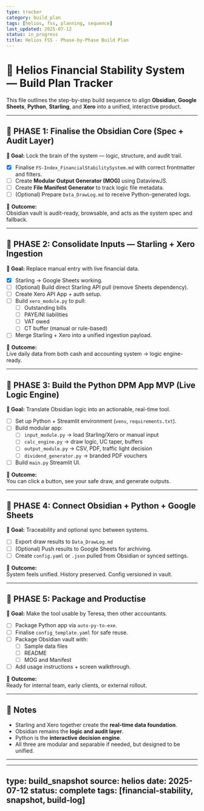 ```yaml
---
type: tracker
category: build_plan
tags: [helios, fss, planning, sequence]
last_updated: 2025-07-12
status: in_progress
title: Helios FSS - Phase-by-Phase Build Plan
---
```


# 🚀 Helios Financial Stability System — Build Plan Tracker

This file outlines the step-by-step build sequence to align **Obsidian**, **Google Sheets**, **Python**, **Starling**, and **Xero** into a unified, interactive product.

---

## 🔹 PHASE 1: Finalise the Obsidian Core (Spec + Audit Layer)

**🎯 Goal:** Lock the brain of the system — logic, structure, and audit trail.

- [x] Finalise `FS-Index_FinancialStabilitySystem.md` with correct frontmatter and filters.
- [ ] Create **Modular Output Generator (MOG)** using DataviewJS.
- [ ] Create **File Manifest Generator** to track logic file metadata.
- [ ] (Optional) Prepare `Data_DrawLog.md` to receive Python-generated logs.

📌 **Outcome:**  
Obsidian vault is audit-ready, browsable, and acts as the system spec and fallback.

---

## 🔹 PHASE 2: Consolidate Inputs — Starling + Xero Ingestion

**🎯 Goal:** Replace manual entry with live financial data.

- [x] Starling → Google Sheets working.
- [ ] (Optional) Build direct Starling API pull (remove Sheets dependency).
- [ ] Create Xero API App + auth setup.
- [ ] Build `xero_module.py` to pull:
  - [ ] Outstanding bills
  - [ ] PAYE/NI liabilities
  - [ ] VAT owed
  - [ ] CT buffer (manual or rule-based)
- [ ] Merge Starling + Xero into a unified ingestion payload.

📌 **Outcome:**  
Live daily data from both cash and accounting system → logic engine-ready.

---

## 🔹 PHASE 3: Build the Python DPM App MVP (Live Logic Engine)

**🎯 Goal:** Translate Obsidian logic into an actionable, real-time tool.

- [ ] Set up Python + Streamlit environment (`venv`, `requirements.txt`).
- [ ] Build modular app:
  - [ ] `input_module.py` → load Starling/Xero or manual input
  - [ ] `calc_engine.py` → draw logic, UC taper, buffers
  - [ ] `output_module.py` → CSV, PDF, traffic light decision
  - [ ] `dividend_generator.py` → branded PDF vouchers
- [ ] Build `main.py` Streamlit UI.

📌 **Outcome:**  
You can click a button, see your safe draw, and generate outputs.

---

## 🔹 PHASE 4: Connect Obsidian + Python + Google Sheets

**🎯 Goal:** Traceability and optional sync between systems.

- [ ] Export draw results to `Data_DrawLog.md`
- [ ] (Optional) Push results to Google Sheets for archiving.
- [ ] Create `config.yaml` or `.json` pulled from Obsidian or synced settings.

📌 **Outcome:**  
System feels unified. History preserved. Config versioned in vault.

---

## 🔹 PHASE 5: Package and Productise

**🎯 Goal:** Make the tool usable by Teresa, then other accountants.

- [ ] Package Python app via `auto-py-to-exe`.
- [ ] Finalise `config_template.yaml` for safe reuse.
- [ ] Package Obsidian vault with:
  - [ ] Sample data files
  - [ ] README
  - [ ] MOG and Manifest
- [ ] Add usage instructions + screen walkthrough.

📌 **Outcome:**  
Ready for internal team, early clients, or external rollout.

---

## 🧠 Notes

- Starling and Xero together create the **real-time data foundation**.
- Obsidian remains the **logic and audit layer**.
- Python is the **interactive decision engine**.
- All three are modular and separable if needed, but designed to be unified.

---
---
type: build_snapshot
source: helios
date: 2025-07-12
status: complete
tags: [financial-stability, snapshot, build-log]
---
